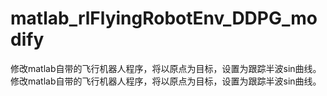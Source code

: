 # matlab_rlFlyingRobotEnv_DDPG_modify
修改matlab自带的飞行机器人程序，将以原点为目标，设置为跟踪半波sin曲线。
修改matlab自带的飞行机器人程序，将以原点为目标，设置为跟踪半波sin曲线。
